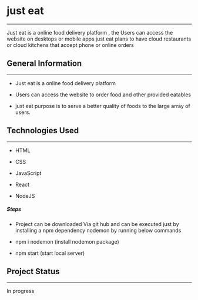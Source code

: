 <h1>just eat</h1>
<hr><p>Just eat is a online food delivery  platform ,  the
Users can access the website on desktops or mobile apps just eat plans to have cloud restaurants or cloud kitchens that  accept phone or online orders</p><h2>General Information</h2>
<hr><ul>
<li>Just eat is a online food delivery  platform</li>
</ul><ul>
<li>Users can access the website to order food  and other provided eatables</li>
</ul><ul>
<li>just eat purpose is to serve a better quality of foods to the large array of users.</li>
</ul><h2>Technologies Used</h2>
<hr><ul>
<li>HTML</li>
</ul><ul>
<li>CSS</li>
</ul><ul>
<li>JavaScript</li>
</ul><ul>
<li>React</li>
</ul><ul>
<li>NodeJS</li>
</ul><h5>Steps</h5><ul>
<li>Project can be downloaded Via git hub and can be executed just by installing a npm dependency nodemon  by running below commands</li>
</ul><ul>
<li>npm i nodemon (install nodemon package)</li>
</ul><ul>
<li>npm start (start local server)</li>
</ul><h2>Project Status</h2>
<hr><p>In progress</p>